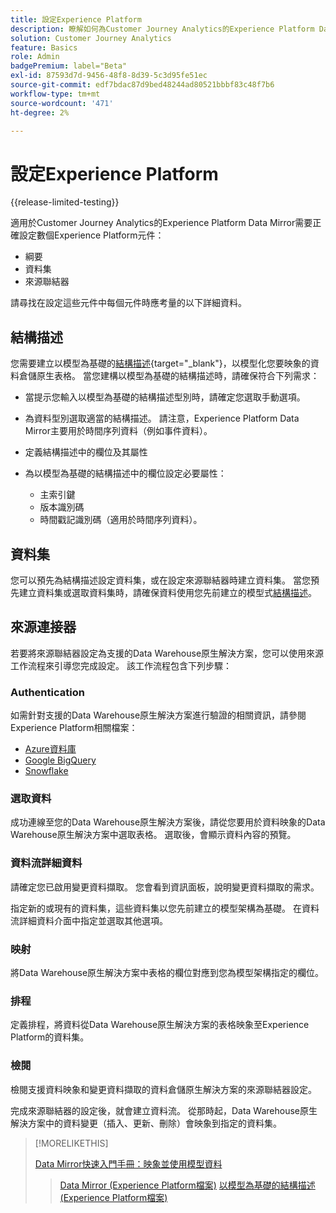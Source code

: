 ```yaml
---
title: 設定Experience Platform
description: 瞭解如何為Customer Journey Analytics的Experience Platform Data Mirror設定結構描述和資料集
solution: Customer Journey Analytics
feature: Basics
role: Admin
badgePremium: label="Beta"
exl-id: 87593d7d-9456-48f8-8d39-5c3d95fe51ec
source-git-commit: edf7bdac87d9bed48244ad80521bbbf83c48f7b6
workflow-type: tm+mt
source-wordcount: '471'
ht-degree: 2%

---
```


# 設定Experience Platform

{{release-limited-testing}}

適用於Customer Journey Analytics的Experience Platform Data Mirror需要正確設定數個Experience Platform元件：

* 綱要
* 資料集
* 來源聯結器

請尋找在設定這些元件中每個元件時應考量的以下詳細資料。

## 結構描述

您需要建立以模型為基礎的[結構描述](https://experienceleague.adobe.com/en/docs/experience-platform/xdm/schema/model-based){target="_blank"}，以模型化您要映象的資料倉儲原生表格。 當您建構以模型為基礎的結構描述時，請確保符合下列需求：

* 當提示您輸入以模型為基礎的結構描述型別時，請確定您選取手動選項。
* 為資料型別選取適當的結構描述。 請注意，Experience Platform Data Mirror主要用於時間序列資料（例如事件資料）。

* 定義結構描述中的欄位及其屬性
* 為以模型為基礎的結構描述中的欄位設定必要屬性：

   * 主索引鍵
   * 版本識別碼
   * 時間戳記識別碼（適用於時間序列資料）。

## 資料集

您可以預先為結構描述設定資料集，或在設定來源聯結器時建立資料集。
當您預先建立資料集或選取資料集時，請確保資料使用您先前建立的模型式[結構描述](#schema)。


## 來源連接器

若要將來源聯結器設定為支援的Data Warehouse原生解決方案，您可以使用來源工作流程來引導您完成設定。 該工作流程包含下列步驟：

### Authentication

如需針對支援的Data Warehouse原生解決方案進行驗證的相關資訊，請參閱Experience Platform相關檔案：

* [Azure資料庫](https://experienceleague.adobe.com/en/docs/experience-platform/sources/connectors/databases/databricks)
* [Google BigQuery](https://experienceleague.adobe.com/en/docs/experience-platform/sources/connectors/databases/bigquery)
* [Snowflake](https://experienceleague.adobe.com/en/docs/experience-platform/sources/connectors/databases/snowflake)


### 選取資料

成功連線至您的Data Warehouse原生解決方案後，請從您要用於資料映象的Data Warehouse原生解決方案中選取表格。 選取後，會顯示資料內容的預覽。


### 資料流詳細資料

請確定您已啟用變更資料擷取。 您會看到資訊面板，說明變更資料擷取的需求。

指定新的或現有的資料集，這些資料集以您先前建立的模型架構為基礎。 在資料流詳細資料介面中指定並選取其他選項。


### 映射

將Data Warehouse原生解決方案中表格的欄位對應到您為模型架構指定的欄位。


### 排程

定義排程，將資料從Data Warehouse原生解決方案的表格映象至Experience Platform的資料集。


### 檢閱

檢閱支援資料映象和變更資料擷取的資料倉儲原生解決方案的來源聯結器設定。


完成來源聯結器的設定後，就會建立資料流。 從那時起，Data Warehouse原生解決方案中的資料變更（插入、更新、刪除）會映象到指定的資料集。


>[!MORELIKETHIS]
>
>[Data Mirror快速入門手冊：映象並使用模型資料](model-based.md)
>>[Data Mirror (Experience Platform檔案)](https://experienceleague.adobe.com/en/docs/experience-platform/xdm/data-mirror/overview)
>>[以模型為基礎的結構描述(Experience Platform檔案)](https://experienceleague.adobe.com/en/docs/experience-platform/xdm/schema/model-based)
